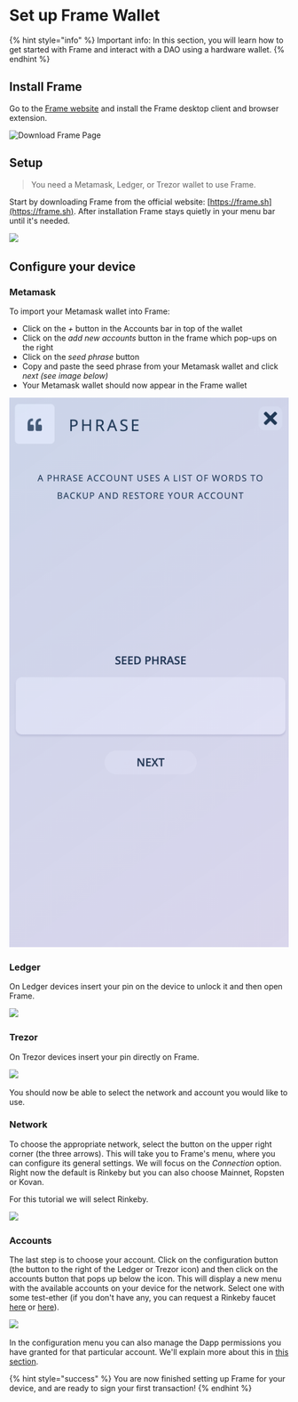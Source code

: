 # Set up Frame Wallet

{% hint style="info" %}
Important info: In this section, you will learn how to get started with Frame and interact with a DAO using a hardware wallet.
{% endhint %}

## **Install Frame**

Go to the [Frame website](https://frame.sh) and install the Frame desktop client and browser extension.

![Download Frame Page](https://d33v4339jhl8k0.cloudfront.net/docs/assets/5c98a4fe0428633d2cf3fcf7/images/5d8bcfb504286364bc8f9089/file-RW9LeLOUHS.png)

## Setup

> You need a Metamask, Ledger, or Trezor wallet to use Frame.&#x20;

Start by downloading Frame from the official website: [https://frame.sh](https://frame.sh). After installation Frame stays quietly in your menu bar until it's needed.

![](https://hack.aragon.org/docs/assets/frame/frame-intro.gif)

## Configure your device <a href="#configure-your-device" id="configure-your-device"></a>

### **Metamask**

To import your Metamask wallet into Frame:

* Click on the _+_ button in the Accounts bar in top of the wallet
* Click on the _add new accounts_ button in the frame which pop-ups on the right
* Click on the _seed phrase_ button
* Copy and paste the seed phrase from your Metamask wallet and click _next (see image below)_
* Your Metamask wallet should now appear in the Frame wallet

![](<../../.gitbook/assets/Screenshot 2022-02-23 at 17.04.36.png>)

### **Ledger**

On Ledger devices insert your pin on the device to unlock it and then open Frame.

![](https://hack.aragon.org/docs/assets/frame/frame-ledger.gif)

### **Trezor**

On Trezor devices insert your pin directly on Frame.



![](https://hack.aragon.org/docs/assets/frame/frame-trezor.gif)

You should now be able to select the network and account you would like to use.

### **Network**

To choose the appropriate network, select the button on the upper right corner (the three arrows). This will take you to Frame's menu, where you can configure its general settings. We will focus on the _Connection_ option. Right now the default is Rinkeby but you can also choose Mainnet, Ropsten or Kovan.

For this tutorial we will select Rinkeby.



![](https://hack.aragon.org/docs/assets/frame/frame-app-menu.gif)

### **Accounts**

The last step is to choose your account. Click on the configuration button (the button to the right of the Ledger or Trezor icon) and then click on the accounts button that pops up below the icon. This will display a new menu with the available accounts on your device for the network. Select one with some test-ether (if you don't have any, you can request a Rinkeby faucet [here](https://faucet.rinkeby.io) or [here](https://faucets.chain.link/rinkeby)).



![](https://hack.aragon.org/docs/assets/frame/frame-accounts.gif)

In the configuration menu you can also manage the Dapp permissions you have granted for that particular account. We'll explain more about this in [this section](../../developers/tools/guides/signers/frame.md).

{% hint style="success" %}
You are now finished setting up Frame for your device, and are ready to sign your first transaction!
{% endhint %}
